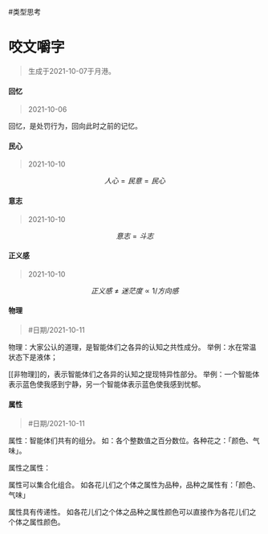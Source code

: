 #类型思考


# 咬文嚼字

> 生成于2021-10-07于月港。




#### 回忆

> 2021-10-06

回忆，是处罚行为，回向此时之前的记忆。



#### 民心


> 2021-10-10

$$
人心=民意=民心
$$

#### 意志


> 2021-10-10

$$
意志=斗志
$$


#### 正义感

> 2021-10-10

$$
正义感 \neq 迷茫度 \propto 1/方向感
$$


#### 物理
> #日期/2021-10-11

物理：大家公认的道理，是智能体们之各异的认知之共性成分。
举例：水在常温状态下是液体；

[[非物理]]的，表示智能体们之各异的认知之提现特异性部分。
举例：一个智能体表示蓝色使我感到宁静，另一个智能体表示蓝色使我感到忧郁。


#### 属性

> #日期/2021-10-11

属性：智能体们共有的组分。
如：各个整数值之百分数位。各种花之：「颜色、气味」。

属性之属性：

属性可以集合化组合。
如各花儿们之个体之属性为品种，品种之属性有：「颜色、气味」

属性具有传递性。
如各花儿们之个体之品种之属性颜色可以直接作为各花儿们之个体之属性颜色。


